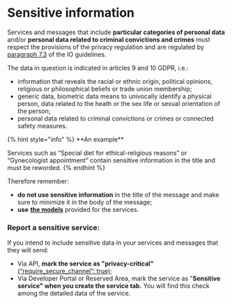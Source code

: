 # Sensitive information

Services and messages that include **particular categories of personal data** and/or **personal data related to criminal convictions and crimes** must respect the provisions of the privacy regulation and are regulated by [paragraph 7.3](https://trasparenza.agid.gov.it/moduli/downloadFile.php?file=oggetto\_allegati/213121604430O\_\_OLG+Punto+accesso+telematico+servizi+PA\_3.11.2021.pdf) of the IO guidelines.

The data in question is indicated in articles 9 and 10 GDPR, i.e.:

* information that reveals the racial or ethnic origin, political opinions, religious or philosophical beliefs or trade union membership;
* generic data, biometric data means to univocally identify a physical person, data related to the heath or the sex life or sexual orientation of the person;
* personal data related to criminal convictions or crimes or connected safety measures.

{% hint style="info" %}
\*\*An example\*\*

Services such as “Special diet for ethical-religious reasons” or “Gynecologist appointment” contain sensitive information in the title and must be reworded.
{% endhint %}

Therefore remember:

* **do not use sensitive information** in the title of the message and make sure to minimize it in the body of the message;
* **use** [**the models**](https://github.com/pagopa/devportal-docs/blob/docs/from-gitbook/docs/MU2KpdcNBNLyeD4kR4n2/catalog-of-services-and-models/the-most-frequent-service-models.md) provided for the services.

### Report a sensitive service:

If you intend to include sensitive data in your services and messages that they will send:

* Via API, **mark the service as "privacy-critical"** [(“require\_secure\_channel”: true)](https://app.gitbook.com/s/mzwjFv2XaE1mjbz7I8gt/api/api-servizi/create-service);
* Via Developer Portal or Reserved Area, mark the service as "**Sensitive service" when you create the service tab.** You will find this check among the detailed data of the service.
